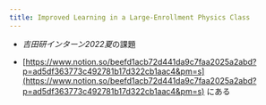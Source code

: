 ```yaml
---
title: Improved Learning in a Large-Enrollment Physics Class
---
```


* *吉田研インターン2022夏*の課題

* [https://www.notion.so/beefd1acb72d441da9c7faa2025a2abd?p=ad5df363773c492781b17d322cb1aac4&pm=s](https://www.notion.so/beefd1acb72d441da9c7faa2025a2abd?p=ad5df363773c492781b17d322cb1aac4&pm=s) にある

